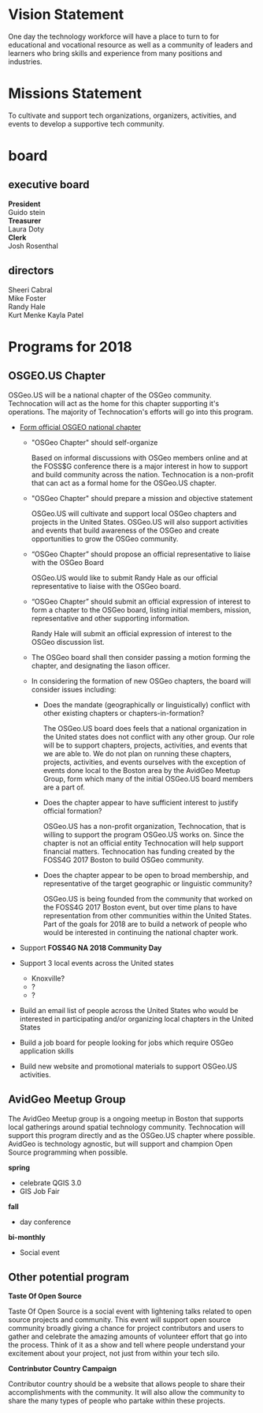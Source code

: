 # Vision Statement

One day the technology workforce will have a place to turn to for educational and vocational resource as well as a community of leaders and learners who bring skills and experience from many positions and industries.

# Missions Statement

To cultivate and support tech organizations, organizers, activities, and events to develop a supportive tech community.

# board

## executive board

**President**  
Guido stein  
**Treasurer**  
Laura Doty  
**Clerk**  
Josh Rosenthal

## directors

Sheeri Cabral  
Mike Foster  
Randy Hale  
Kurt Menke
Kayla Patel  

# Programs for 2018

## OSGEO.US Chapter

OSGeo.US will be a national chapter of the OSGeo community. Technocation will act as the home for this chapter supporting it's operations. The majority of Technocation's efforts will go into this program.

-   [Form official OSGEO national chapter](https://wiki.osgeo.org/wiki/Local_Chapter_Guidelines)

    -   "OSGeo Chapter" should self-organize  

        Based on informal discussions with OSGeo members online and at the FOSS$G conference there is a major interest in how to support and build community across the nation. Technocation is a non-profit that can act as a formal home for the OSGeo.US chapter.  

    -   "OSGeo Chapter" should prepare a mission and objective statement  

        OSGeo.US will cultivate and support local OSGeo chapters and projects in the United States. OSGeo.US will also support activities and events that build awareness of the OSGeo and create opportunities to grow the OSGeo community.

    -   “OSGeo Chapter” should propose an official representative to liaise with the OSGeo Board

        OSGeo.US would like to submit Randy Hale as our official representative to liaise with the OSGeo board.

    -   “OSGeo Chapter” should submit an official expression of interest to form a chapter to the OSGeo board, listing initial members, mission, representative and other supporting information.

        Randy Hale will submit an official expression of interest to the OSGeo discussion list.

    -   The OSGeo board shall then consider passing a motion forming the chapter, and designating the liason officer.

    -   In considering the formation of new OSGeo chapters, the board will consider issues including:

        -   Does the mandate (geographically or linguistically) conflict with other existing chapters or chapters-in-formation?  

            The OSGeo.US board does feels that a national organization in the United states does not conflict with any other group. Our role will be to support chapters, projects, activities, and events that we are able to. We do not plan on running these chapters, projects, activities, and events ourselves with the exception of events done local to the Boston area by the AvidGeo Meetup Group, form which many of the initial OSGeo.US board members are a part of.

        -   Does the chapter appear to have sufficient interest to justify official formation?

            OSGeo.US has a non-profit organization, Technocation, that is willing to support the program OSGeo.US works on. Since the chapter is not an official entity Technocation will help support financial matters. Technocation has funding created by the FOSS4G 2017 Boston to build OSGeo community.

        -   Does the chapter appear to be open to broad membership, and representative of the target geographic or linguistic community?

            OSGeo.US is being founded from the community that worked on the FOSS4G 2017 Boston event, but over time plans to have representation from other communities within the United States. Part of the goals for 2018 are to build a network of people who would be interested in continuing the national chapter work.


-   Support **FOSS4G NA 2018 Community Day**


-   Support 3 local events across the United states
    -   Knoxville?
    -   ?
    -   ?  


-   Build an email list of people across the United States who would be interested in participating and/or organizing local chapters in the United States

-   Build a job board for people looking for jobs which require OSGeo application skills

-   Build new website and promotional materials to support OSGeo.US activities.

## AvidGeo Meetup Group

The AvidGeo Meetup group is a ongoing meetup in Boston that supports local gatherings around spatial technology community. Technocation will support this program directly and as the OSGeo.US chapter where possible. AvidGeo is technology agnostic, but will support and champion Open Source programming when possible.

**spring**

-   celebrate QGIS 3.0
-   GIS Job Fair

**fall**

-   day conference

**bi-monthly**

-   Social event

## Other potential program

**Taste Of Open Source**

Taste Of Open Source is a social event with lightening talks related to open source projects and community. This event will support open source community broadly giving a chance for project contributors and users to gather and celebrate the amazing amounts of volunteer effort that go into the process. Think of it as a show and tell where people understand your excitement about your project, not just from within your tech silo.

**Contrinbutor Country Campaign**

Contributor country should be a website that allows people to share their accomplishments with the community. It will also allow the community to share the many types of people who partake within these projects.
